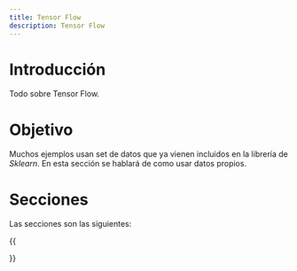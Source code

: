 ```yaml
---
title: Tensor Flow
description: Tensor Flow
---
```


# Introducción

Todo sobre Tensor Flow.

# Objetivo

Muchos ejemplos usan set de datos que ya vienen incluidos en la librería de *Sklearn*. En esta sección se hablará de como usar datos propios.

# Secciones

Las secciones son las siguientes:

{{<section>}}